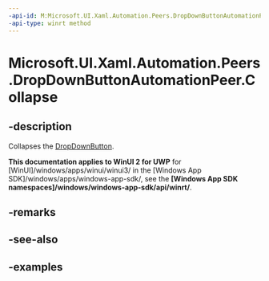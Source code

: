 ```yaml
---
-api-id: M:Microsoft.UI.Xaml.Automation.Peers.DropDownButtonAutomationPeer.Collapse
-api-type: winrt method
---
```


# Microsoft.UI.Xaml.Automation.Peers.DropDownButtonAutomationPeer.Collapse

<!--
public void Collapse ();
-->

## -description

Collapses the [DropDownButton](../microsoft.ui.xaml.controls/dropdownbutton.md).

**This documentation applies to WinUI 2 for UWP** for [WinUI]/windows/apps/winui/winui3/ in the [Windows App SDK]/windows/apps/windows-app-sdk/, see the **[Windows App SDK namespaces]/windows/windows-app-sdk/api/winrt/**.

## -remarks

## -see-also

## -examples

